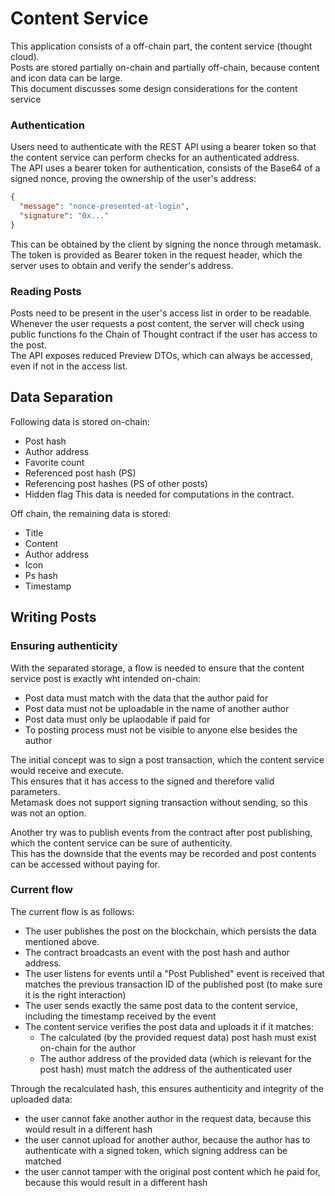 Content Service
====

This application consists of a off-chain part, the content service (thought cloud).  
Posts are stored partially on-chain and partially off-chain, because content and icon data can be large.  
This document discusses some design considerations for the content service

### Authentication
Users need to authenticate with the REST API using a bearer token so that the content service can perform checks for an authenticated address.  
The API uses a bearer token for authentication, consists of the Base64 of a signed nonce, proving the ownership of the user's address:
```json
{
  "message": "nonce-presented-at-login",
  "signature": "0x..."
}
```

This can be obtained by the client by signing the nonce through metamask.  
The token is provided as Bearer token in the request header, which the server uses to obtain and verify the sender's address.

### Reading Posts
Posts need to be present in the user's access list in order to be readable.  
Whenever the user requests a post content, the server will check using public functions fo the Chain of Thought contract if the user has access to the post.  
The API exposes reduced Preview DTOs, which can always be accessed, even if not in the access list.

## Data Separation

Following data is stored on-chain:
- Post hash
- Author address
- Favorite count
- Referenced post hash (PS)
- Referencing post hashes (PS of other posts)
- Hidden flag
This data is needed for computations in the contract. 

Off chain, the remaining data is stored:
- Title
- Content
- Author address
- Icon
- Ps hash
- Timestamp

## Writing Posts

### Ensuring authenticity
With the separated storage, a flow is needed to ensure that the content service post is exactly wht intended on-chain:
- Post data must match with the data that the author paid for
- Post data must not be uploadable in the name of another author
- Post data must only be uplaodable if paid for
- To posting process must not be visible to anyone else besides the author

The initial concept was to sign a post transaction, which the content service would receive and execute.  
This ensures that it has access to the signed and therefore valid parameters.  
Metamask does not support signing transaction without sending, so this was not an option.  

Another try was to publish events from the contract after post publishing, which the content service can be sure of authenticity.   
This has the downside that the events may be recorded and post contents can be accessed without paying for.  

### Current flow
The current flow is as follows:
- The user publishes the post on the blockchain, which persists the data mentioned above. 
- The contract broadcasts an event with the post hash and author address.
- The user listens for events until a "Post Published" event is received that matches the previous transaction ID of the published post (to make sure it is the right interaction)
- The user sends exactly the same post data to the content service, including the timestamp received by the event
- The content service verifies the post data and uploads it if it matches:
    - The calculated (by the provided request data) post hash must exist on-chain for the author
    - The author address of the provided data (which is relevant for the post hash) must match the address of the authenticated user

Through the recalculated hash, this ensures authenticity and integrity of the uploaded data:
- the user cannot fake another author in the request data, because this would result in a different hash
- the user cannot upload for another author, because the author has to authenticate with a signed token, which signing address can be matched
- the user cannot tamper with the original post content which he paid for, because this would result in a different hash